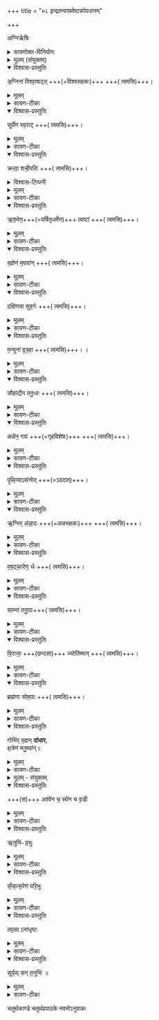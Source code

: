 +++
title = "०८ इन्द्रतन्वाख्येष्टकोपधानम्"

+++

अग्निर्ऋषिः

<details><summary>सायणोक्त-विनियोगः</summary>

सप्तमेऽनुवाके भूयस्कृदाद्या इष्टका उक्ताः ।  
अथाष्टम इन्द्रतन्वाख्या इष्टका उच्यन्ते ।  
कल्पः—“अग्निना विश्वाषाडिति द्वाविंशतिमिन्द्रतनूः” इति।  


एतैर्मन्त्रैः साध्यमुपधानं विधत्ते– “देवासुराः संयत्ता आसन्ते न व्यजयन्त स एता इन्द्रस्तनूरपश्यत्ता उपाधत्त ताभिर्वै स तनुवामेन्द्रियं वीर्यमात्मन्नधत्त ततो देवा अभवन्पराऽसुरा यदिन्द्रतनूरुपदधाति तनुवमेव ताभिरिन्द्रियं वीर्यं यजमान आत्मन्धत्तेऽथो सेन्द्रमेवाग्निँ सतनुं चिनुते भवत्यात्मना पराऽश्य भ्रातृव्यो भवति” (सं. का. ५ प्र. ४ अ. १) इति।  
२०८६ देवानामसुराणां च संग्रामे प्राप्तो दुर्बला देवा विजयं न प्राप्ताः।  
तदानीं विजयाय स इन्द्र एतास्तनूनामिका इष्टका दृष्ट्वा तदुपधानेन शरीरपुष्टिमिन्द्रिय पाटवं च धृतवान् ।  
ततो देवानां जयोऽसुराणां पराभवश्चाऽऽसीत् ।  
ततो यजमानोऽपीन्द्रतनूनामुपधानेन तथाविधो भवति ।  
विश्वाषाडित्यादिशब्दा इन्द्रतनूविशेषवाचकाः ।   तद्युक्तेर्मन्त्रैरुपधेया इष्टका इन्द्रतनवः ।  
अत्र विनियोगसंग्रहः अग्नीन्द्रतनुनामानो द्वाविंशतिरितीरिताः ॥    
इति श्रीमत्सायणाचार्यविरचिते माधवीये वेदार्थप्रकाशे कृष्णयजुर्वेदीयतैत्तिरीयसंहिताभाष्ये चतुर्थकाण्डे चतुर्थप्रपाठकेऽष्टमोऽनुवाकः ॥  ८॥
</details>


<details><summary>मूलम् (संयुक्तम्)</summary>

अ॒ग्निना॑ विश्वा॒षाट्त्सूर्ये॑ण स्व॒राट्क्रत्वा॒ शची॒पति॑र्ऋष॒भेण॒ त्वष्टा॑ य॒ज्ञेन॑ म॒घवा॒न्दक्षि॑णया सुव॒र्गो म॒न्युना॑ वृत्र॒हा सौहा॑र्द्येन तनू॒धा अन्ने॑न॒ गयᳶ॑ पृथि॒व्यास॑नोदृ॒ग्भिर॑न्ना॒दो व॑षट्का॒रेण॒र्द्धस्साम्ना॑ तनू॒पा वि॒राजा॒ ज्योति॑ष्मा॒न्ब्रह्म॑णा सोम॒पा गोभि॑र्य॒ज्ञन्दा॑धार क्ष॒त्रेण॑ मनु॒ष्या॑नश्वे॑न च॒ रथे॑न च व॒ज्र्यृ॑तुभिᳶ॑ प्र॒भुस्स॑व्ँवत्स॒रेण॑ परि॒भूस्तप॒साना॑धृष्ट॒स्सूर्य॒स्सन्त॒नूभिः॑ ॥  
[24]  
(अथ चतुर्थकाण्डे चतुर्थप्रपाठके अष्टमोऽनुवाकः )।  
</details>

<details open><summary>विश्वास-प्रस्तुतिः</summary>

अ॒ग्निना॑ विश्वा॒षाट्त् +++(=विश्वसहकः)+++  +++( त्वमसि)+++।
</details>

<details><summary>मूलम्</summary>

अ॒ग्निना॑ विश्वा॒षाट्।  
</details>

<details><summary>सायण-टीका</summary>

२०८५ पाठस्तु— अग्निना विश्वाषाडिति ।  
विश्वं सहते तत्पालनप्रयासमङ्गी करोतिति विश्वाषाट् ।  
अग्निना सह विश्वापाष्ठ्य इन्द्रो हे इष्टके तद्रूपा त्वमसि ।  
एवं सर्वत्र योज्यम् ।  
</details>

<details open><summary>विश्वास-प्रस्तुतिः</summary>

सूर्ये॑ण स्व॒राट्  +++( त्वमसि)+++।
</details>

<details><summary>मूलम्</summary>

सूर्ये॑ण स्व॒राट्।
</details>

<details><summary>सायण-टीका</summary>

सूर्येण सह स्वतो राजत इति स्वराडिन्द्रः ।  
</details>

<details open><summary>विश्वास-प्रस्तुतिः</summary>

क्रत्वा॒ शची॒पतिः॑ +++( त्वमसि)+++।
</details>

<details><summary>विश्वास-टिप्पनी</summary>

> शची꣡प꣡तिः (तै०सं० ४.४.८ .१)। शचीशब्दः कृदिकारादक्ति नः (ग०सू० ४९) इति ङीषन्तत्वादन्तोदात्तः। केचित् तु शार्ङ्गरवादिषु पठन्ति, तेषामाद्युदात्तः। 

इति काशिकायाम्। केषां शची꣡प꣡तिः इति मध्योदात्तद्वय-पाठः??
</details>


<details><summary>मूलम्</summary>

क्रत्वा॒ शची॒पतिः॑ +++( त्वमसि)+++।
</details>

<details><summary>सायण-टीका</summary>

क्रत्वा ज्योतिष्ठोमादिप्रौढकर्मणा सहितः शच्या देव्याः पतिरिन्द्रः ।   
</details>

<details open><summary>विश्वास-प्रस्तुतिः</summary>

ऋ॒ष॒भेण॒+++(=वर्षितृधर्मेण)+++  त्वष्टा॑ +++( त्वमसि)+++।
</details>

<details><summary>मूलम्</summary>

ऋ॒ष॒भेण॒ त्वष्टा॑ +++( त्वमसि)+++।
</details>

<details><summary>सायण-टीका</summary>

ऋषभेण वर्षित्रा धर्मेण वर्षित्रा धर्मेण सह त्वष्टा रूपकृदिन्द्रः।  
</details>

<details open><summary>विश्वास-प्रस्तुतिः</summary>

य॒ज्ञेन॑ म॒घवा॑न् +++( त्वमसि)+++।
</details>

<details><summary>मूलम्</summary>

य॒ज्ञेन॑ म॒घवा॑न् +++( त्वमसि)+++।
</details>

<details><summary>सायण-टीका</summary>

यज्ञेनाल्पेन पाकयज्ञेन सहितो मघवानन्नवानिन्द्रः ।   
</details>

<details open><summary>विश्वास-प्रस्तुतिः</summary>

दक्षि॑णया सुव॒र्गः +++( त्वमसि)+++।  
</details>

<details><summary>मूलम्</summary>

दक्षि॑णया सुव॒र्गः +++( त्वमसि)+++।  
</details>

<details><summary>सायण-टीका</summary>

दक्षिणया गावदिरूपया सुवर्गः स्वर्गलोकात्मक इन्द्रः ।
</details>

<details open><summary>विश्वास-प्रस्तुतिः</summary>

म॒न्युना॑ वृत्र॒हा +++( त्वमसि)+++। ।
</details>

<details><summary>मूलम्</summary>

म॒न्युना॑ वृत्र॒हा +++( त्वमसि)+++। ।
</details>

<details><summary>सायण-टीका</summary>

मन्युना क्रोधेन सह वृत्रहा शत्रुघातीन्द्रः ।  
</details>

<details open><summary>विश्वास-प्रस्तुतिः</summary>

सौहा॑र्द्येन तनू॒धाः +++( त्वमसि)+++।
</details>

<details><summary>मूलम्</summary>

सौहा॑र्द्येन तनू॒धाः +++( त्वमसि)+++।
</details>

<details><summary>सायण-टीका</summary>

सुहृदो भावः सौहार्द्यं स्नेहातिशयस्तेन सहितस्तनूवाः शरीरधारीन्द्रः ।   
</details>

<details open><summary>विश्वास-प्रस्तुतिः</summary>

अन्ने॑न॒ गयः॑ +++(=गृहविशेषः)+++ +++( त्वमसि)+++।
</details>

<details><summary>मूलम्</summary>

अन्ने॑न॒ गयः॑ +++( त्वमसि)+++।
</details>

<details><summary>सायण-टीका</summary>

अन्नेन सहितो गयो गृहविशेषरूप इन्द्रः।  
</details>

<details open><summary>विश्वास-प्रस्तुतिः</summary>

पृ॒थि॒व्याऽस॑नोत् +++(=ऽददात्)+++।
</details>

<details><summary>मूलम्</summary>

पृ॒थि॒व्याऽस॑नोत्।
</details>

<details><summary>सायण-टीका</summary>

पृथिव्या सहासनोद् द्रव्यादिदानं कृतवान् इन्द्रः ।  
</details>

<details open><summary>विश्वास-प्रस्तुतिः</summary>

ऋ॒ग्भिर् अ॑न्ना॒दः +++(=अन्नभक्षकः)+++ +++( त्वमसि)+++।
</details>

<details><summary>मूलम्</summary>

ऋ॒ग्भिर॑न्ना॒दः+++( त्वमसि)+++।
</details>

<details><summary>सायण-टीका</summary>

ऋग्भिर्मन्त्रविशेषैः सहितोऽन्नादो हविर्लक्षणस्यान्नस्य भोक्तेनद्रः ।  
</details>

<details open><summary>विश्वास-प्रस्तुतिः</summary>

व॒ष॒ट्का॒रेण॒ र्धः +++( त्वमसि)+++।
</details>

<details><summary>मूलम्</summary>

व॒ष॒ट्का॒रेण॒र्धः +++( त्वमसि)+++।
</details>

<details><summary>सायण-टीका</summary>

वषट्कारेण हविष्प्रदानेन हेतुना सह ऋद्धः समृद्ध इन्द्रः ।  
</details>

<details open><summary>विश्वास-प्रस्तुतिः</summary>

साम्ना॑  तनू॒पाः+++( त्वमसि)+++।
</details>

<details><summary>मूलम्</summary>

साम्ना॑  तनू॒पाः+++( त्वमसि)+++।
</details>

<details><summary>सायण-टीका</summary>

साम्ना गीयमानेन मन्त्रेण सह तनूपाः शरीरपालक इन्द्रः ।   
</details>

<details open><summary>विश्वास-प्रस्तुतिः</summary>

वि॒राजा॒ +++(छन्दसा)+++ ज्योति॑ष्मान् +++( त्वमसि)+++।
</details>

<details><summary>मूलम्</summary>

वि॒राजा॒ ज्योति॑ष्मान् +++( त्वमसि)+++।
</details>

<details><summary>सायण-टीका</summary>

विराजा दशाक्षरच्छन्दसा सह ज्योतिष्मान्प्रकाशवानिन्द्रः ।  
</details>

<details open><summary>विश्वास-प्रस्तुतिः</summary>

ब्रह्म॑णा सोम॒पाः +++( त्वमसि)+++।
</details>

<details><summary>मूलम्</summary>

ब्रह्म॑णा सोम॒पाः +++( त्वमसि)+++।
</details>

<details><summary>सायण-टीका</summary>

ब्रह्मणा मुख्येन क्रत्विजा मन्त्रेण वा सह सोमपाः सोमपानस्य कर्तेन्द्रः ।  
</details>

<details open><summary>विश्वास-प्रस्तुतिः</summary>

गोभि॑र् य॒ज्ञन् **दा॑धार**,  
क्ष॒त्रेण॑ मनु॒ष्या॑न्॥  
</details>

<details><summary>मूलम्</summary>

गोभि॑र् य॒ज्ञन्दा॑धार    
क्ष॒त्रेण॑ मनु॒ष्या॑न् ।
</details>

<details><summary>सायण-टीका</summary>

गोभिर्दक्षिणारूपाभिः सह यज्ञं दाधार यज्ञधारक इन्द्रः ।   
</details>

<details><summary>मूलम् - संयुक्तम्</summary>

अश्वे॑न च॒ रथे॑न च व॒ज्र्यृ॑तुभिᳶ॑ प्र॒भुस्स॑व्ँवत्स॒रेण॑ परि॒भूस्तप॒साना॑धृष्ट॒स्सूर्य॒स्सन्त॒नूभिः॑ ॥
</details>

<details open><summary>विश्वास-प्रस्तुतिः</summary>

+++(स)+++ अश्वे॑न च॒ रथे॑न च व॒ज्री
</details>

<details><summary>मूलम्</summary>

अश्वे॑न च॒ रथे॑न च व॒ज्री
</details>

<details><summary>सायण-टीका</summary>

योऽयमश्वो यश्च रथस्ताभ्यामुप्राभ्यां सह वज्री वज्रयुक्त इन्द्रः ।
</details>


<details open><summary>विश्वास-प्रस्तुतिः</summary>

ऋ॒तुभि॑ᳶ प्र॒भुः
</details>

<details><summary>मूलम्</summary>

ऋ॒तुभि॑ᳶ प्र॒भुः
</details>

<details><summary>सायण-टीका</summary>

ऋतुभिर्वसन्तादिभिः सह प्रभुः फलदानसमर्थ इन्द्रः ।
</details>


<details open><summary>विश्वास-प्रस्तुतिः</summary>

सँ॒व्व॒त्स॒रेण॑ परि॒भूः
</details>

<details><summary>मूलम्</summary>

सँ॒व्व॒त्स॒रेण॑ परि॒भूः
</details>

<details><summary>सायण-टीका</summary>

संवत्सरेण कालरूपेण सह परिभूः परितो व्याप्तवानिन्द्रः ।
</details>


<details open><summary>विश्वास-प्रस्तुतिः</summary>

तप॒सा ऽना॑धृष्टः
</details>

<details><summary>मूलम्</summary>

तप॒सा ऽना॑धृष्टः
</details>

<details><summary>सायण-टीका</summary>

तपसाऽशनवर्जनधनदानादिरूपेणानाधृष्टः केनाप्यतिरस्कृत इन्द्रः ।
</details>


<details open><summary>विश्वास-प्रस्तुतिः</summary>

सूर्य॒स् सन् त॒नूभिः॑ ॥
</details>

<details><summary>मूलम्</summary>

सूर्य॒स् सन्त॒नूभिः॑ ॥
</details>

<details><summary>सायण-टीका</summary>

तनूभिर्द्वादशमूर्तिभिः सह सूर्यः सन्सूर्यरूपो भूत्वेन्द्रो वर्तते ।  
हे इष्टके तद्रूपा त्वमसि ।   
</details>



चतुर्थकाण्डे चतुर्थप्रपाठके नवमोऽनुवाकः